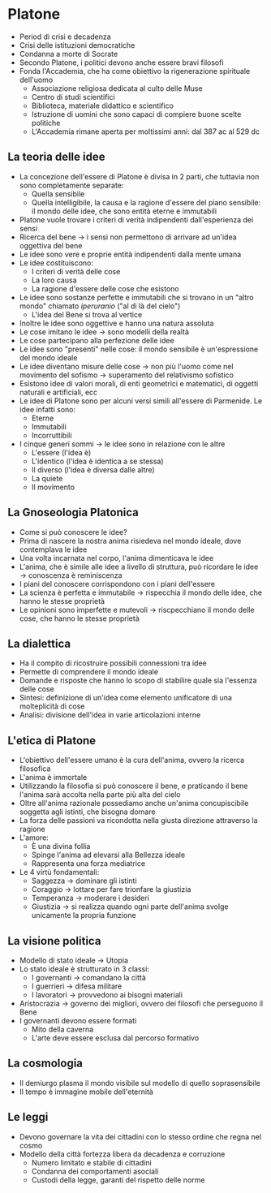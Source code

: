 # Platone

- Period di crisi e decadenza
- Crisi delle istituzioni democratiche
- Condanna a morte di Socrate
- Secondo Platone, i politici devono anche essere bravi filosofi
- Fonda l'Accademia, che ha come obiettivo la rigenerazione spirituale dell'uomo
	- Associazione religiosa dedicata al culto delle Muse
	- Centro di studi scientifici
	- Biblioteca, materiale didattico e scientifico
	- Istruzione di uomini che sono capaci di compiere buone scelte politiche
	- L'Accademia rimane aperta per moltissimi anni: dal 387 ac al 529 dc

## La teoria delle idee

- La concezione dell'essere di Platone è divisa in 2 parti, che tuttavia non sono completamente separate:
	- Quella sensibile
	- Quella intelligibile, la causa e la ragione d'essere del piano sensibile: il mondo delle idee, che sono entità eterne e immutabili
- Platone vuole trovare i criteri di verità indipendenti dall'esperienza dei sensi
- Ricerca del bene → i sensi non permettono di arrivare ad un'idea oggettiva del bene
- Le idee sono vere e proprie entità indipendenti dalla mente umana
- Le idee costituiscono:
	- I criteri di verità delle cose 
	- La loro causa
	- La ragione d'essere delle cose che esistono
- Le idee sono sostanze perfette e immutabili che si trovano in un "altro mondo" chiamato *iperuranio* ("al di là del cielo")
	- L'idea del Bene si trova al vertice
- Inoltre le idee sono oggettive e hanno una natura assoluta
- Le cose imitano le idee → sono modelli della realtà
- Le cose partecipano alla perfezione delle idee
- Le idee sono "presenti" nelle cose: il mondo sensibile è un'espressione del mondo ideale
- Le idee diventano misure delle cose → non più l'uomo come nel movimento del sofismo → superamento del relativismo sofistico
- Esistono idee di valori morali, di enti geometrici e matematici, di oggetti naturali e artificiali, ecc
- Le idee di Platone sono per alcuni versi simili all'essere di Parmenide. Le idee infatti sono:
	- Eterne
	- Immutabili
	- Incorruttibili
- I cinque generi sommi → le idee sono in relazione con le altre
	- L'essere (l'idea è)
	- L'identico (l'idea è identica a se stessa)
	- Il diverso (l'idea è diversa dalle altre)
	- La quiete
	- Il movimento

## La Gnoseologia Platonica

- Come si può conoscere le idee?
- Prima di nascere la nostra anima risiedeva nel mondo ideale, dove contemplava le idee
- Una volta incarnata nel corpo, l'anima dimenticava le idee
- L'anima, che è simile alle idee a livello di struttura, può ricordare le idee → conoscenza è reminiscenza
- I piani del conoscere corrispondono con i piani dell'essere
- La scienza è perfetta e immutabile → rispecchia il mondo delle idee, che hanno le stesse proprietà
- Le opinioni sono imperfette e mutevoli → riscpecchiano il mondo delle cose, che hanno le stesse proprietà

## La dialettica

- Ha il compito di ricostruire possibili connessioni tra idee
- Permette di comprendere il mondo ideale
- Domande e risposte che hanno lo scopo di stabilire quale sia l'essenza delle cose
- Sintesi: definizione di un'idea come elemento unificatore di una molteplicità di cose
- Analisi: divisione dell'idea in varie articolazioni interne

## L'etica di Platone

- L'obiettivo dell'essere umano è la cura dell'anima, ovvero la ricerca filosofica
- L'anima è immortale
- Utilizzando la filosofia si può conoscere il bene, e praticando il bene l'anima sarà accolta nella parte più alta del cielo
- Oltre all'anima razionale possediamo anche un'anima concupiscibile soggetta agli istinti, che bisogna domare
- La forza delle passioni va ricondotta nella giusta direzione attraverso la ragione
- L'amore:
	- È una divina follia
	- Spinge l'anima ad elevarsi alla Bellezza ideale
	- Rappresenta una forza mediatrice
- Le 4 virtù fondamentali:
	- Saggezza → dominare gli istinti
	- Coraggio → lottare per fare trionfare la giustizia
	- Temperanza → moderare i desideri
	- Giustizia → si realizza quando ogni parte dell'anima svolge unicamente la propria funzione

## La visione politica

- Modello di stato ideale → Utopia
- Lo stato ideale è strutturato in 3 classi:
	- I governanti → comandano la città
	- I guerrieri → difesa militare
	- I lavoratori → provvedono ai bisogni materiali
- Aristocrazia → governo dei migliori, ovvero dei filosofi che perseguono il Bene
- I governanti devono essere formati
	- Mito della caverna
	- L'arte deve essere esclusa dal percorso formativo

## La cosmologia

- Il demiurgo plasma il mondo visibile sul modello di quello soprasensibile
- Il tempo è immagine mobile dell'eternità

## Le leggi

- Devono governare la vita dei cittadini con lo stesso ordine che regna nel cosmo
- Modello della città fortezza libera da decadenza e corruzione
	- Numero limitato e stabile di cittadini
	- Condanna dei comportamenti asociali
	- Custodi della legge, garanti del rispetto delle norme